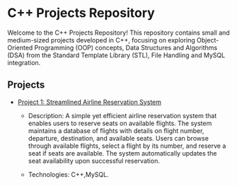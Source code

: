 # C++ Projects Repository

Welcome to the C++ Projects Repository! This repository contains small and medium-sized projects developed in C++, focusing on exploring Object-Oriented Programming (OOP) concepts, Data Structures and Algorithms (DSA) from the Standard Template Library (STL), File Handling and MySQL integration.

## Projects

- [Project 1: Streamlined Airline Reservation System](./Project1/README.md)
  
  - Description: A simple yet efficient airline reservation system that enables users to reserve seats on available flights. The system maintains a database of flights with details on flight number, departure, destination, and available seats. Users can browse through available flights, select a flight by its number, and reserve a seat if seats are available. The system automatically updates the seat availability upon successful reservation.
    
  - Technologies: C++,MySQL.
  
<!-- Add more projects as needed -->

<!--## How to Use

Each project is contained within its own folder. Click on the project name to navigate to the project folder and explore its contents.

## Contributing

If you'd like to contribute to this repository, please follow these guidelines:

1. Fork the repository.
2. Create a new branch (`git checkout -b feature/your-branch-name`).
3. Commit your changes (`git commit -am 'Add new feature'`).
4. Push to the branch (`git push origin feature/your-branch-name`).
5. Create a new Pull Request.

## License

This project is licensed under the [MIT License](./LICENSE).-->
